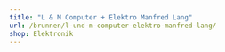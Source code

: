 ```yaml
---
title: "L & M Computer + Elektro Manfred Lang"
url: /brunnen/l-und-m-computer-elektro-manfred-lang/
shop: Elektronik
---
```

